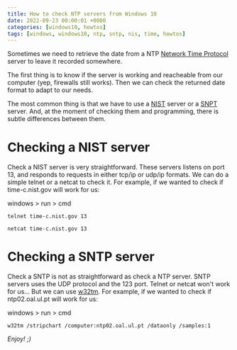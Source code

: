 ```yaml
---
title: How to check NTP servers from Windows 10
date: 2022-09-23 00:00:01 +0000
categories: [windows10, howtos]
tags: [windows, windows10, ntp, sntp, nis, time, howtos]
---
```


Sometimes we need to retrieve the date from a NTP [Network Time Protocol](https://es.wikipedia.org/wiki/Network_Time_Protocol) 
server to leave it recorded somewhere.

The first thing is to know if the server is working and reacheable from our computer (yep, firewalls still works).
Then we can check the returned date format to adapt to our needs.

The most common thing is that we have to use a [NIST](https://www.nist.gov/pml/time-and-frequency-division/time-distribution/internet-time-service-its) server or a [SNPT](https://es.wikipedia.org/wiki/Network_Time_Protocol#SNTP) server. And, at the moment of checking them and programming, there is subtle differences between them.

# Checking a NIST server

Check a NIST server is very straightforward. These servers listens on port 13, and responds to requests in either tcp/ip or udp/ip formats.
We can do a simple telnet or a netcat to check it. For example, if we wanted to check if time-c.nist.gov will work for us:

windows > run > cmd

```shell
telnet time-c.nist.gov 13
```

```shell
netcat time-c.nist.gov 13
```

# Checking a SNTP server

Check a SNTP is not as straightforward as check a NTP server. SNTP servers uses the UDP protocol and the 123 port.
Telnet or netcat won't work for us... But we can use [w32tm](https://learn.microsoft.com/en-us/previous-versions/windows/it-pro/windows-server-2012-R2-and-2012/ff799054(v=ws.11)). For example, if we wanted to check if ntp02.oal.ul.pt will work for us:

windows > run > cmd

```shell
w32tm /stripchart /computer:ntp02.oal.ul.pt /dataonly /samples:1
```

_Enjoy! ;)_
